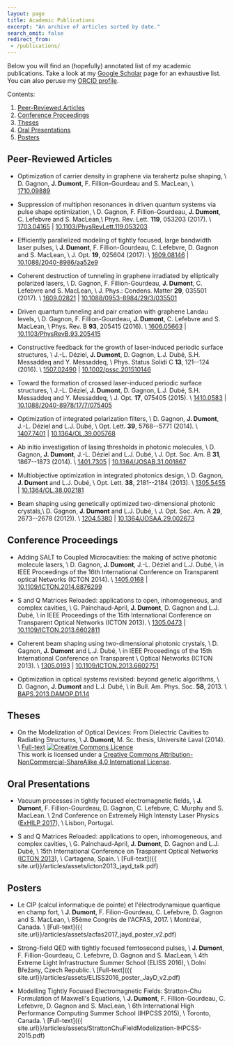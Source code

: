```yaml
---
layout: page
title: Academic Publications
excerpt: "An archive of articles sorted by date."
search_omit: false
redirect_from:
 - /publications/
---
```


Below you will find an (hopefully) annotated list of my academic publications.
Take a look at my
[<i class="ai ai-google-scholar"></i> Google Scholar](https://scholar.google.ca/citations?user=ioQfBuEAAAAJ)
page for an exhaustive list. You can also peruse my
[<i class="ai ai-orcid"></i> ORCID profile]( https://orcid.org/0000-0002-5313-2280).

Contents:
1. [Peer-Reviewed Articles](#peer-reviewed-articles)
2. [Conference Proceedings](#conference-proceedings)
3. [Theses](#theses)
4. [Oral Presentations](#oral-presentations)
5. [Posters](#posters)

## Peer-Reviewed Articles

- Optimization of carrier density in graphene via terahertz pulse shaping,   \\
  D. Gagnon, **J. Dumont**, F. Fillion-Gourdeau and S. MacLean,              \\
  <i class="ai ai-arxiv-square ai-lg"></i> [1710.09889](https://arxiv.org/abs/1710.09889)

- Suppression of multiphon resonances in driven quantum systems via pulse
   	shape optimization,                                                      \\
   D. Gagnon, F. Fillion-Gourdeau, **J. Dumont**, C. Lefebvre and S. MacLean,\\
   Phys. Rev. Lett. **119**, 053203 (2017).                                  \\
   <i class="ai ai-arxiv-square ai-lg"></i> [1703.04165](https://arxiv.org/abs/1703.04165)
   | <i class="ai ai-doi-square ai-lg"></i> [10.1103/PhysRevLett.119.053203](https://doi.org/10.1103/PhysRevLett.119.053203)

- Efficiently parallelized modeling of tightly focused, large bandwidth laser
  	pulses, 																 \\
  **J. Dumont**, F. Fillion-Gourdeau, C. Lefebvre, D. Gagnon and S. MacLean, \\
  J. Opt. **19**, 025604 (2017).                                             \\
  <i class="ai ai-arxiv-square ai-lg"></i> [1609.08146](https://arxiv.org/abs/1609.08146)
  | <i class="ai ai-doi-square ai-lg"></i> [10.1088/2040-8986/aa52e9](https://doi.org/10.1088/2040-8986/aa52e9)

- Coherent destruction of tunneling in graphene irradiated by elliptically
	polarized lasers,                                                        \\
  D. Gagnon, F. Fillion-Gourdeau, **J. Dumont**, C. Lefebvre and S. MacLean, \\
  J. Phys.: Condens. Matter **29**, 035501 (2017).                           \\
  <i class="ai ai-arxiv-square ai-lg"></i> [1609.02821](https://arxiv.org/abs/1609.02821)
  | <i class="ai ai-doi-square ai-lg"></i> [10.1088/0953-8984/29/3/035501](https://doi.org/10.1088/0953-8984/29/3/035501)

- Driven quantum tunneling and pair creation with graphene Landau levels,    \\
  D. Gagnon, F. Fillion-Gourdeau, **J. Dumont**, C. Lefebvre and S. MacLean, \\
  Phys. Rev. B **93**, 205415 (2016).                                        \\
  <i class="ai ai-arxiv-square ai-lg"></i> [1606.05663](https://arxiv.org/abs/1606.05663)
  | <i class="ai ai-doi-square ai-lg"></i> [10.1103/PhysRevB.93.205415](https://doi.org/10.1103/PhysRevB.93.205415)

- Constructive feedback for the growth of laser-induced periodic surface
    structures,                                                              \\
  J.-L. Déziel, **J. Dumont**, D. Gagnon, L.J. Dubé, S.H. Messaddeq and
  	Y. Messaddeq,                                                            \\
  Phys. Status Solidi C **13**, 121--124 (2016).                             \\
  <i class="ai ai-arxiv-square ai-lg"></i> [1507.02490](https://arxiv.org/abs/1507.02490)
  | <i class="ai ai-doi-square ai-lg"></i> [10.1002/pssc.201510146](https://doi.org/10.1002/pssc.201510146)

- Toward the formation of crossed laser-induced periodic surface structures, \\
  J.-L. Déziel, **J. Dumont**, D. Gagnon, L.J. Dubé, S.H. Messaddeq and
  	Y. Messaddeq,                                                            \\
  J. Opt. **17**, 075405 (2015).                                             \\
  <i class="ai ai-arxiv-square ai-lg"></i> [1410.0583](https://arxiv.org/abs/1410.0583)
  | <i class="ai ai-doi-square ai-lg"></i> [10.1088/2040-8978/17/7/075405](https://doi.org/10.1088/2040-8978/17/7/075405)

- Optimization of integrated polarization filters,                           \\
  D. Gagnon, **J. Dumont**, J.-L. Déziel and L.J. Dubé,                      \\
  Opt. Lett. **39**, 5768--5771 (2014).                                      \\
  <i class="ai ai-arxiv-square ai-lg"></i> [1407.7401](https://arxiv.org/abs/1407.7401)
  | <i class="ai ai-doi-square ai-lg"></i> [10.1364/OL.39.005768](https://doi.org/10.1364/OL.39.005768)

- Ab initio investigation of lasing thresholds in photonic molecules,        \\
  D. Gagnon, **J. Dumont**, J.-L. Déziel and L.J. Dubé,                      \\
  J. Opt. Soc. Am. B **31**, 1867--1873 (2014).                              \\
  <i class="ai ai-arxiv-square ai-lg"></i> [1401.7305](https://arxiv.org/abs/1401.7305)
  | <i class="ai ai-doi-square ai-lg"></i> [10.1364/JOSAB.31.001867](https://doi.org/10.1364/JOSAB.31.001867)

- Multiobjective optimization in integrated photonics design,                \\
  D. Gagnon, **J. Dumont** and L.J. Dubé,                                    \\
  Opt. Lett. **38**, 2181--2184 (2013).                                      \\
  <i class="ai ai-arxiv-square ai-lg"></i> [1305.5455](https://arxiv.org/abs/1305.5455)
  | <i class="ai ai-doi-square ai-lg"></i> [10.1364/OL.38.002181](https://doi.org/10.1364/OL.38.002181)

- Beam shaping using genetically optimized two-dimensional photonic crystals,\\
  D. Gagnon, **J. Dumont** and L.J. Dubé,                                    \\
  J. Opt. Soc. Am. A **29**, 2673--2678 (2012)).                             \\
  <i class="ai ai-arxiv-square ai-lg"></i> [1204.5380](https://arxiv.org/abs/1204.5380)
  | <i class="ai ai-doi-square ai-lg"></i> [10.1364/JOSAA.29.002673](https://doi.org/10.1364/JOSAA.29.002673)

## Conference Proceedings

- Adding SALT to Coupled Microcavities: the making of active photonic
    molecule lasers,                                                         \\
  D. Gagnon, **J. Dumont**, J.-L. Déziel and L.J. Dubé,                      \\
  in IEEE Proceedings of the 16th International Conference on Transparent
    optical Networks (ICTON 2014).                                           \\
  <i class="ai ai-arxiv-square ai-lg"></i> [1405.0168](https://arxiv.org/abs/1405.0168)
  | <i class="ai ai-doi-square ai-lg"></i> [10.1109/ICTON.2014.6876299](https://doi.org/10.1109/10.1109/ICTON.2014.6876299)

- S and Q Matrices Reloaded: applications to open, inhomogeneous, and complex
    cavities,                                                                \\
  G. Painchaud-April, **J. Dumont**, D. Gagnon and L.J. Dubé,                \\
  in IEEE Proceedings of the 15th International Conference on Transparent
    Optical Networks (ICTON 2013).                                           \\
  <i class="ai ai-arxiv-square ai-lg"></i> [1305.0473](https://arxiv.org/abs/1305.0473)
  | <i class="ai ai-doi-square ai-lg"></i> [10.1109/ICTON.2013.6602811](https://doi.org/10.1109/ICTON.2013.6602811)

- Coherent beam shaping using two-dimensional photonic crystals,             \\
  D. Gagnon, **J. Dumont** and L.J. Dubé,                                    \\
  in IEEE Proceedings of the 15th International Conference on Transparent    \\
    Optical Networks (ICTON 2013).                                           \\
  <i class="ai ai-arxiv-square ai-lg"></i> [1305.0193](https://arxiv.org/abs/1305.0193)
  | <i class="ai ai-doi-square ai-lg"></i> [10.1109/ICTON.2013.6602751](https://doi.org/10.1109/ICTON.2013.6602751)

- Optimization in optical systems revisited: beyond genetic algorithms,      \\
  D. Gagnon, **J. Dumont** and L.J. Dubé,                                    \\
  in Bull. Am. Phys. Soc. **58**, 2013.                                      \\
  <i class="fa fa-external-link-alt"></i> [BAPS.2013.DAMOP.D1.14](http://meetings.aps.org/link/BAPS.2013.DAMOP.D1.14)

## Theses

- On the Modelization of Optical Devices: From Dielectric Cavities to
    Radiating Structures,                                                    \\
  **J. Dumont**, M. Sc. thesis, Université Laval (2014).                     \\
  <i class="ai ai-open-access-square ai-lg"></i> [Full-text](http://theses.ulaval.ca/archimede/meta/31131)
  <a rel="license" href="http://creativecommons.org/licenses/by-nc-sa/4.0/"><img alt="Creative Commons Licence" style="border-width:0" src="https://i.creativecommons.org/l/by-nc-sa/4.0/80x15.png" /></a><br />This work is licensed under a <a rel="license" href="http://creativecommons.org/licenses/by-nc-sa/4.0/">Creative Commons Attribution-NonCommercial-ShareAlike 4.0 International License</a>.


## Oral Presentations

- Vacuum processes in tightly focused electromagnetic fields,                \\
  **J. Dumont**, F. Fillion-Gourdeau, D. Gagnon, C. Lefebvre, C. Murphy and
    S. MacLean.                                                              \\
  2nd Conference on Extremely High Intensty Laser Physics
  ([ExHILP 2017](http://exhilp.wimpzilla.tecnico.ulisboa.pt/)),              \\
  Lisbon, Portugal.

- S and Q Matrices Reloaded: applications to open, inhomogeneous, and complex
    cavities,                                                                \\
  G. Painchaud-April, **J. Dumont**, D. Gagnon and L.J. Dubé,                \\
  15th International Conference on Trasparent Optical Networks
  ([ICTON 2013](http://girtel.upct.es/conf/icton2013/)),                     \\
  Cartagena, Spain.                                                          \\
  <i class="ai ai-open-access-square ai-lg"></i> [Full-text]({{ site.url}}/articles/assets/icton2013_jayd_talk.pdf)

## Posters

- Le CIP (calcul informatique de pointe) et l'électrodynamique quantique en
    champ fort,                                                              \\
  **J. Dumont**, F. Filion-Gourdeau, C. Lefebvre, D. Gagnon and S. MacLean,  \\
  85ème Congrès de l'ACFAS, 2017.                                            \\
  Montréal, Canada.                                                          \\
  <i class="ai ai-open-access-square ai-lg"></i> [Full-text]({{ site.url}}/articles/assets/acfas2017_jayd_poster_v2.pdf)

- Strong-field QED with tightly focused femtosecond pulses,                  \\
  **J. Dumont**, F. Fillion-Gourdeau, C. Lefebvre, D. Gagnon and S. MacLean, \\
  4th Extreme Light Infrastructure Summer School (ELISS 2016),               \\
  Dolní Břežany, Czech Republic.                                             \\
  <i class="ai ai-open-access-square ai-lg"></i> [Full-text]({{ site.url}}/articles/assets/ELISS2016_poster_JayD_v2.pdf)

- Modelling Tightly Focused Electromagnetic Fields: Stratton-Chu Formulation
    of Maxwell's Equations,                                                  \\
  **J. Dumont**, F. Fillion-Gourdeau, C. Lefebvre, D. Gagnon and S. MacLean, \\
  6th International High Performance Computing Summer School (IHPCSS 2015),  \\
  Toronto, Canada.                                                           \\
  <i class="ai ai-open-access-square ai-lg"></i> [Full-text]({{ site.url}}/articles/assets/StrattonChuFieldModelization-IHPCSS-2015.pdf)
